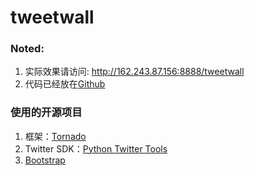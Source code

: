 tweetwall
=========

### Noted:

1. 实际效果请访问: http://162.243.87.156:8888/tweetwall
2. 代码已经放在[Github](https://github.com/liamchzh/tweetwall)

### 使用的开源项目

1. 框架：[Tornado](http://www.tornadoweb.org/en/stable/)
2. Twitter SDK：[Python Twitter Tools](https://github.com/sixohsix/twitter)
3. [Bootstrap](http://getbootstrap.com/)

